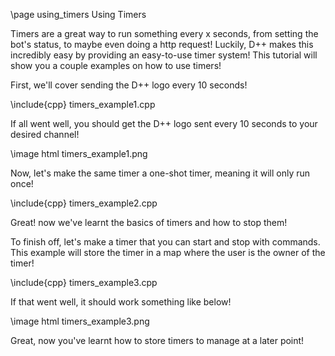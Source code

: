 \page using_timers Using Timers

Timers are a great way to run something every x seconds, from setting the bot's status, to maybe even doing a http request! Luckily, D++ makes this incredibly easy by providing an easy-to-use timer system! This tutorial will show you a couple examples on how to use timers!

First, we'll cover sending the D++ logo every 10 seconds!

\include{cpp} timers_example1.cpp

If all went well, you should get the D++ logo sent every 10 seconds to your desired channel!

\image html timers_example1.png

Now, let's make the same timer a one-shot timer, meaning it will only run once!

\include{cpp} timers_example2.cpp

Great! now we've learnt the basics of timers and how to stop them!

To finish off, let's make a timer that you can start and stop with commands. This example will store the timer in a map where the user is the owner of the timer!

\include{cpp} timers_example3.cpp

If that went well, it should work something like below!

\image html timers_example3.png

Great, now you've learnt how to store timers to manage at a later point!
